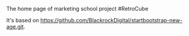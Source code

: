 The home page of marketing school project #RetroCube

It's based on https://github.com/BlackrockDigital/startbootstrap-new-age.git.
